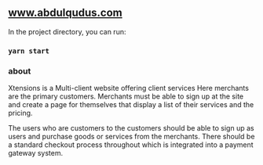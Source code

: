 
## www.abdulqudus.com




In the project directory, you can run:

### `yarn start`


### about

Xtensions is a Multi-client website offering client services
Here merchants are the primary customers. Merchants must be able to sign up at the site and create a page for themselves that display a list of their services and the pricing.

The users who are customers to the customers should be able to sign up as users and purchase goods or services from the merchants. There should be a standard checkout process throughout which is integrated into a payment gateway system. 
